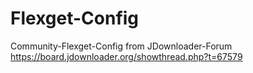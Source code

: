# Flexget-Config

Community-Flexget-Config 
from JDownloader-Forum
https://board.jdownloader.org/showthread.php?t=67579
